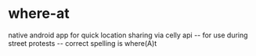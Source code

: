 where-at
========

native android app for quick location sharing via celly api -- for use during street protests -- correct spelling is where(A)t
